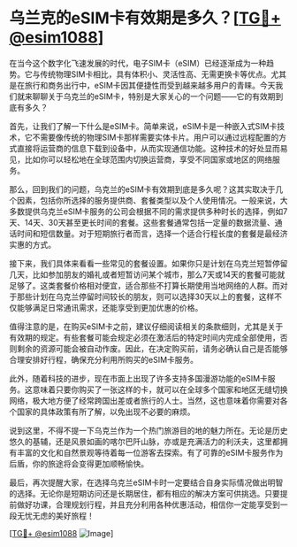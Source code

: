 # 乌兰克的eSIM卡有效期是多久？[[TG💪+ @esim1088](https://t.me/s/esim1088)]

在当今这个数字化飞速发展的时代，电子SIM卡（eSIM）已经逐渐成为一种趋势。它与传统物理SIM卡相比，具有体积小、灵活性高、无需更换卡等优点。尤其是在旅行和商务出行中，eSIM卡因其便捷性而受到越来越多用户的青睐。今天我们就来聊聊关于乌克兰的eSIM卡，特别是大家关心的一个问题——它的有效期到底有多久？

首先，让我们了解一下什么是eSIM卡。简单来说，eSIM卡是一种嵌入式SIM卡技术，它不需要像传统的物理SIM卡那样需要实体卡片。用户可以通过远程配置的方式直接将运营商的信息下载到设备中，从而实现通信功能。这种技术的好处显而易见，比如你可以轻松地在全球范围内切换运营商，享受不同国家或地区的网络服务。

那么，回到我们的问题，乌克兰的eSIM卡有效期到底是多久呢？这其实取决于几个因素，包括你所选择的服务提供商、套餐类型以及个人使用情况。一般来说，大多数提供乌克兰eSIM卡服务的公司会根据不同的需求提供多种时长的选择，例如7天、14天、30天甚至更长时间的套餐。这些套餐通常包括一定量的数据流量、通话时间和短信数量。对于短期旅行者而言，选择一个适合行程长度的套餐是最经济实惠的方式。

接下来，我们具体来看看一些常见的套餐设置。如果你只是计划在乌克兰短暂停留几天，比如参加朋友的婚礼或者短暂访问某个城市，那么7天或14天的套餐可能就足够了。这类套餐价格相对便宜，适合那些不打算长期使用当地网络的人群。而对于那些计划在乌克兰停留时间较长的朋友，则可以选择30天以上的套餐，这样不仅能够满足日常通讯需求，还能享受到更加优惠的价格。

值得注意的是，在购买eSIM卡之前，建议仔细阅读相关的条款细则，尤其是关于有效期的规定。有些套餐可能会规定必须在激活后的特定时间内完成全部使用，否则剩余的资源可能会被自动作废。因此，在决定购买前，请务必确认自己是否能够合理安排好行程，确保充分利用所购买的eSIM卡服务。

此外，随着科技的进步，现在市面上出现了许多支持多国漫游功能的eSIM卡服务。这意味着只要你购买了一张这样的卡，就可以在全球多个国家和地区无缝切换网络，极大地方便了经常跨国出差或者旅行的人士。当然，这也意味着你需要对各个国家的具体政策有所了解，以免出现不必要的麻烦。

说到这里，不得不提一下乌克兰作为一个热门旅游目的地的魅力所在。无论是历史悠久的基辅，还是风景如画的喀尔巴阡山脉，亦或是充满活力的利沃夫，这里都拥有丰富的文化和自然景观等待着每一位游客去探索。有了可靠的eSIM卡服务作为后盾，你的旅途将会变得更加顺畅愉快。

最后，再次提醒大家，在选择乌克兰eSIM卡时一定要结合自身实际情况做出明智的选择。无论你是短期访问还是长期居住，都有相应的解决方案可供挑选。只要提前做好功课，合理规划行程，并且充分利用各种优惠活动，相信你一定能享受到一段无忧无虑的美好旅程！

[[TG💪+ @esim1088](https://t.me/s/esim1088) ![Image](https://i.postimg.cc/4NQfJmqS/Snipaste-2025-05-13-00-14-12.png)]